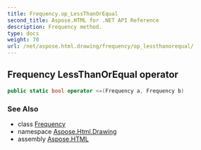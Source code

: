 ```yaml
---
title: Frequency.op_LessThanOrEqual
second_title: Aspose.HTML for .NET API Reference
description: Frequency method. 
type: docs
weight: 70
url: /net/aspose.html.drawing/frequency/op_lessthanorequal/
---
```

## Frequency LessThanOrEqual operator

```csharp
public static bool operator <=(Frequency a, Frequency b)
```

### See Also

* class [Frequency](../)
* namespace [Aspose.Html.Drawing](../../frequency/)
* assembly [Aspose.HTML](../../../)
